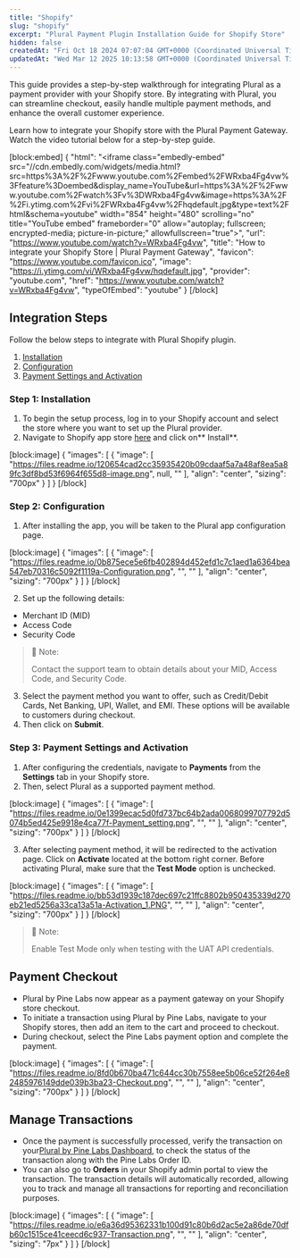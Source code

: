 ```yaml
---
title: "Shopify"
slug: "shopify"
excerpt: "Plural Payment Plugin Installation Guide for Shopify Store"
hidden: false
createdAt: "Fri Oct 18 2024 07:07:04 GMT+0000 (Coordinated Universal Time)"
updatedAt: "Wed Mar 12 2025 10:13:58 GMT+0000 (Coordinated Universal Time)"
---
```

This guide provides a step-by-step walkthrough for integrating Plural as a payment provider with your Shopify store.  By integrating with Plural, you can streamline checkout, easily handle multiple payment methods, and enhance the overall customer experience.

Learn how to integrate your Shopify store with the Plural Payment Gateway. Watch the video tutorial below for a step-by-step guide.

[block:embed]
{
  "html": "<iframe class=\"embedly-embed\" src=\"//cdn.embedly.com/widgets/media.html?src=https%3A%2F%2Fwww.youtube.com%2Fembed%2FWRxba4Fg4vw%3Ffeature%3Doembed&display_name=YouTube&url=https%3A%2F%2Fwww.youtube.com%2Fwatch%3Fv%3DWRxba4Fg4vw&image=https%3A%2F%2Fi.ytimg.com%2Fvi%2FWRxba4Fg4vw%2Fhqdefault.jpg&type=text%2Fhtml&schema=youtube\" width=\"854\" height=\"480\" scrolling=\"no\" title=\"YouTube embed\" frameborder=\"0\" allow=\"autoplay; fullscreen; encrypted-media; picture-in-picture;\" allowfullscreen=\"true\"></iframe>",
  "url": "https://www.youtube.com/watch?v=WRxba4Fg4vw",
  "title": "How to integrate your Shopify Store | Plural Payment Gateway",
  "favicon": "https://www.youtube.com/favicon.ico",
  "image": "https://i.ytimg.com/vi/WRxba4Fg4vw/hqdefault.jpg",
  "provider": "youtube.com",
  "href": "https://www.youtube.com/watch?v=WRxba4Fg4vw",
  "typeOfEmbed": "youtube"
}
[/block]


## Integration Steps

Follow the below steps to integrate with Plural Shopify plugin.

1. <a style="text-decoration:underline;" href ="https://developer.pluralonline.com/docs/shopify#step-1-installation" >Installation</a>
2. <a style="text-decoration:underline;" href ="https://developer.pluralonline.com/docs/shopify#step-2-configuration" >Configuration</a>
3. <a style="text-decoration:underline;" href ="https://developer.pluralonline.com/docs/shopify#step-3-payment-settings-and-activation" >Payment Settings and Activation</a>

### Step 1: Installation

1. To begin the setup process, log in to your Shopify account and select the store where you want to set up the Plural provider.
2. Navigate to Shopify app store [here](https://apps.shopify.com/plural) and click on** Install**.

[block:image]
{
  "images": [
    {
      "image": [
        "https://files.readme.io/120654cad2cc35935420b09cdaaf5a7a48af8ea5a89fc3df8bd53f6964f655d8-image.png",
        null,
        ""
      ],
      "align": "center",
      "sizing": "700px"
    }
  ]
}
[/block]


### Step 2: Configuration

1. After installing the app, you will be taken to the Plural app configuration page.

[block:image]
{
  "images": [
    {
      "image": [
        "https://files.readme.io/0b875ece5e6fb402894d452efd1c7c1aed1a6364bea547eb70316c5092f1119a-Configuration.png",
        "",
        ""
      ],
      "align": "center",
      "sizing": "700px"
    }
  ]
}
[/block]


2. Set up the following details:

- Merchant ID (MID)
- Access Code
- Security Code

> 📘 Note:
> 
> Contact the support team to obtain details about your MID, Access Code, and Security Code.

3. Select the payment method you want to offer, such as Credit/Debit Cards, Net Banking, UPI, Wallet, and EMI. These options will be available to customers during checkout.
4. Then click on **Submit**.

### Step 3: Payment Settings and Activation

1. After configuring the credentials, navigate to **Payments** from the **Settings** tab in your Shopify store.
2. Then, select Plural as a supported payment method.

[block:image]
{
  "images": [
    {
      "image": [
        "https://files.readme.io/0e1399ecac5d0fd737bc64b2ada0068099707792d5074b5ed425e9918e4ca77f-Payment_setting.png",
        "",
        ""
      ],
      "align": "center",
      "sizing": "700px"
    }
  ]
}
[/block]


3. After selecting payment method, it will be redirected to the activation page. Click on **Activate** located at the bottom right corner. Before activating Plural, make sure that the **Test Mode** option is unchecked.

[block:image]
{
  "images": [
    {
      "image": [
        "https://files.readme.io/bb53d1939c187dec697c21ffc8802b950435339d270eb21ed5256a33ca13a51a-Activation_1.PNG",
        "",
        ""
      ],
      "align": "center",
      "sizing": "700px"
    }
  ]
}
[/block]


> 📘 Note:
> 
> Enable Test Mode only when testing with the UAT API credentials.

## Payment Checkout

- Plural by Pine Labs now appear as a payment gateway on your Shopify store checkout.
- To initiate a transaction using Plural by Pine Labs, navigate to your Shopify stores, then add an item to the cart and proceed to checkout.
- During checkout, select the Pine Labs payment option and complete the payment.

[block:image]
{
  "images": [
    {
      "image": [
        "https://files.readme.io/8fd0b670ba471c644cc30b7558ee5b06ce52f264e82485976149dde039b3ba23-Checkout.png",
        "",
        ""
      ],
      "align": "center",
      "sizing": "700px"
    }
  ]
}
[/block]


## Manage Transactions

- Once the payment is successfully processed, verify the transaction on your<a style="text-decoration:underline;" href="https://developer.pluralonline.com/v3.0/reference/orders-capture" target="_blank">Plural by Pine Labs Dashboard</a>, to check the status of the transaction along with the Pine Labs Order ID.
- You can also go to **Orders** in your Shopify admin portal to view the transaction. The transaction details will automatically recorded, allowing you to track and manage all transactions for reporting and reconciliation purposes.

[block:image]
{
  "images": [
    {
      "image": [
        "https://files.readme.io/e6a36d95362331b100d91c80b6d2ac5e2a86de70dfb60c1515ce41ceecd6c937-Transaction.png",
        "",
        ""
      ],
      "align": "center",
      "sizing": "7px"
    }
  ]
}
[/block]
